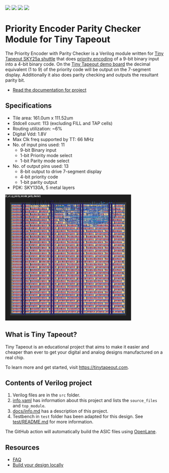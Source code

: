 ![](../../workflows/gds/badge.svg) ![](../../workflows/docs/badge.svg) ![](../../workflows/test/badge.svg) ![](../../workflows/fpga/badge.svg)

# Priority Encoder Parity Checker Module for Tiny Tapeout

The Priority Encoder with Parity Checker is a Verilog module written for [Tiny Tapeout SKY25a shuttle](https://app.tinytapeout.com/shuttles/ttsky25a) that does [priority encoding](https://en.wikipedia.org/wiki/Priority_encoder) of a 9-bit binary input into a 4-bit binary code. On the [Tiny Tapeout demo board](https://github.com/TinyTapeout/tt-demo-pcb) the decimal equivalent (1 to 9) of the priority code will be output on the 7-segment display. Additionally it also does parity checking and outputs the resultant parity bit.
- [Read the documentation for project](docs/info.md)

## Specifications

- Tile area: 161.0um x 111.52um
- Stdcell count: 113 (excluding FILL and TAP cells)
- Routing utilization: ~6%
- Digital Vdd: 1.8V
- Max Clk freq supported by TT: 66 MHz
- No. of input pins used: 11 
  - 9-bit Binary input
  - 1-bit Priority mode select
  - 1-bit Parity mode select
- No. of output pins used: 13 
  - 8-bit output to drive 7-segment display
  - 4-bit priority code
  - 1-bit parity output
- PDK: SKY130A, 5 metal layers

<img src="docs/layout.png" alt="Layout" width="400" height="400" />

## What is Tiny Tapeout?

Tiny Tapeout is an educational project that aims to make it easier and cheaper than ever to get your digital and analog designs manufactured on a real chip.

To learn more and get started, visit https://tinytapeout.com.

## Contents of Verilog project

1. Verilog files are in the `src` folder.
2. [info.yaml](info.yaml) has information about this project and lists the `source_files` and `top_module`.
3. [docs/info.md](docs/info.md) has a description of this project.
4. Testbench in `test` folder has been adapted for this design. See [test/README.md](test/README.md) for more information.

The GitHub action will automatically build the ASIC files using [OpenLane](https://www.zerotoasiccourse.com/terminology/openlane/).

## Resources

- [FAQ](https://tinytapeout.com/faq/)
- [Build your design locally](https://www.tinytapeout.com/guides/local-hardening/)
